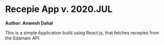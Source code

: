 # Recepie App v. 2020.JUL

**Author: Anwesh Dahal**

This is a simple Application build using React.js, that fetches recepies from the Edamam API.
